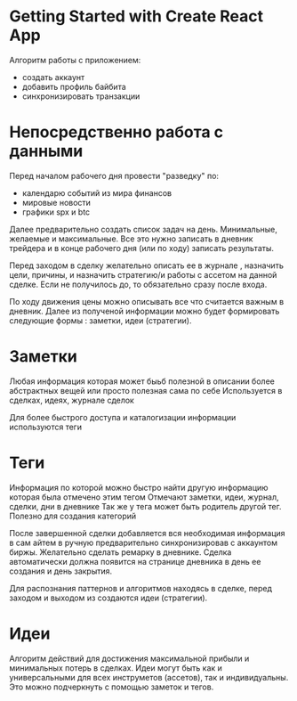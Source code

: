 # Getting Started with Create React App

Алгоритм работы с приложением:
- создать аккаунт
- добавить профиль байбита
- синхронизировать транзакции

# Непосредственно работа с данными

Перед началом рабочего дня провести "разведку" по:
- календарю событий из мира финансов
- мировые новости
- графики spx и btc

Далее предварительно создать список задач на день. Минимальные, желаемые и максимальные.
Все это нужно записать в дневник трейдера и в конце рабочего дня (или по ходу) записать результаты.

Перед заходом в сделку желательно описать ее в журнале , назначить цели, причины, и назначить стратегию/и работы с ассетом на данной сделке. Если не получилось до, то обязательно сразу после входа.

По ходу движения цены можно описывать все что считается важным в дневник. Далее из полученой информации можно будет формировать следующие формы : заметки, идеи (стратегии).

# Заметки
Любая информация которая может быьб полезной в описании более абстрактных вещей или просто полезная сама по себе
Используется в сделках, идеях, журнале сделок

Для более быстрого доступа и каталогизации информации используются теги

# Теги
Информация по которой можно быстро найти другую информацию которая была отмечено этим тегом
Отмечают заметки, идеи, журнал, сделки, дни в дневнике
Так же у тега может быть родитель другой тег. Полезно для создания категорий

После завершенной сделки добавляется вся необходимая информация в сам айтем в ручную предварительно синхронизировав с аккаунтом биржы.
Желательно сделать ремарку в дневнике. Сделка автоматически должна появится на странице дневника в день ее создания и день закрытия.

Для распознания паттернов и алгоритмов находясь в сделке, перед заходом и выходом из создаются идеи (стратегии).

# Идеи
Алгоритм действий для достижения максимальной прибыли и минимальных потерь в сделках.
Идеи могут быть как и универсальными для всех инструметов (ассетов), так и индивидуальны.
Это можно подчеркнуть с помощью заметок и тегов.
